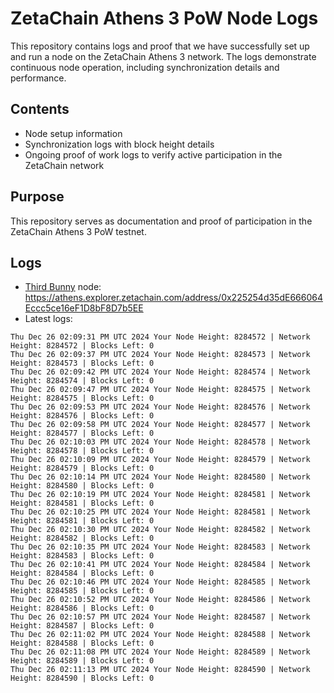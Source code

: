 # ZetaChain Athens 3 PoW Node Logs
This repository contains logs and proof that we have successfully set up and run a node on the ZetaChain Athens 3 network. The logs demonstrate continuous node operation, including synchronization details and performance.

## Contents
- Node setup information
- Synchronization logs with block height details
- Ongoing proof of work logs to verify active participation in the ZetaChain network

## Purpose
This repository serves as documentation and proof of participation in the ZetaChain Athens 3 PoW testnet.

## Logs

- [Third Bunny](https://thirdbunny.xyz/) node: https://athens.explorer.zetachain.com/address/0x225254d35dE666064Eccc5ce16eF1D8bF8D7b5EE
- Latest logs:
```
Thu Dec 26 02:09:31 PM UTC 2024 Your Node Height: 8284572 | Network Height: 8284572 | Blocks Left: 0
Thu Dec 26 02:09:37 PM UTC 2024 Your Node Height: 8284573 | Network Height: 8284573 | Blocks Left: 0
Thu Dec 26 02:09:42 PM UTC 2024 Your Node Height: 8284574 | Network Height: 8284574 | Blocks Left: 0
Thu Dec 26 02:09:47 PM UTC 2024 Your Node Height: 8284575 | Network Height: 8284575 | Blocks Left: 0
Thu Dec 26 02:09:53 PM UTC 2024 Your Node Height: 8284576 | Network Height: 8284576 | Blocks Left: 0
Thu Dec 26 02:09:58 PM UTC 2024 Your Node Height: 8284577 | Network Height: 8284577 | Blocks Left: 0
Thu Dec 26 02:10:03 PM UTC 2024 Your Node Height: 8284578 | Network Height: 8284578 | Blocks Left: 0
Thu Dec 26 02:10:09 PM UTC 2024 Your Node Height: 8284579 | Network Height: 8284579 | Blocks Left: 0
Thu Dec 26 02:10:14 PM UTC 2024 Your Node Height: 8284580 | Network Height: 8284580 | Blocks Left: 0
Thu Dec 26 02:10:19 PM UTC 2024 Your Node Height: 8284581 | Network Height: 8284581 | Blocks Left: 0
Thu Dec 26 02:10:25 PM UTC 2024 Your Node Height: 8284581 | Network Height: 8284581 | Blocks Left: 0
Thu Dec 26 02:10:30 PM UTC 2024 Your Node Height: 8284582 | Network Height: 8284582 | Blocks Left: 0
Thu Dec 26 02:10:35 PM UTC 2024 Your Node Height: 8284583 | Network Height: 8284583 | Blocks Left: 0
Thu Dec 26 02:10:41 PM UTC 2024 Your Node Height: 8284584 | Network Height: 8284584 | Blocks Left: 0
Thu Dec 26 02:10:46 PM UTC 2024 Your Node Height: 8284585 | Network Height: 8284585 | Blocks Left: 0
Thu Dec 26 02:10:52 PM UTC 2024 Your Node Height: 8284586 | Network Height: 8284586 | Blocks Left: 0
Thu Dec 26 02:10:57 PM UTC 2024 Your Node Height: 8284587 | Network Height: 8284587 | Blocks Left: 0
Thu Dec 26 02:11:02 PM UTC 2024 Your Node Height: 8284588 | Network Height: 8284588 | Blocks Left: 0
Thu Dec 26 02:11:08 PM UTC 2024 Your Node Height: 8284589 | Network Height: 8284589 | Blocks Left: 0
Thu Dec 26 02:11:13 PM UTC 2024 Your Node Height: 8284590 | Network Height: 8284590 | Blocks Left: 0
```
